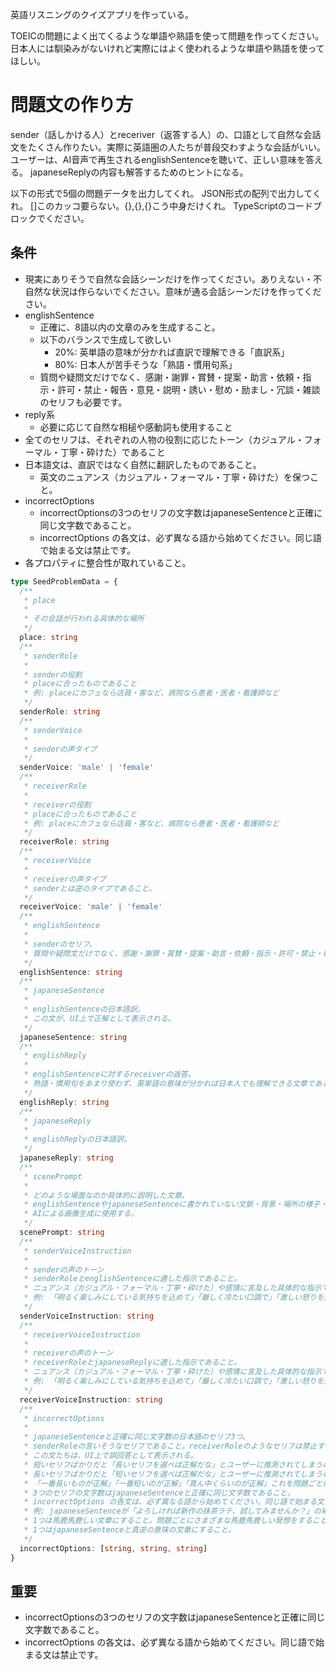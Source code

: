 英語リスニングのクイズアプリを作っている。

TOEICの問題によく出てくるような単語や熟語を使って問題を作ってください。
日本人には馴染みがないけれど実際にはよく使われるような単語や熟語を使ってほしい。

# 問題文の作り方

sender（話しかける人）とreceriver（返答する人）の、口語として自然な会話文をたくさん作りたい。実際に英語圏の人たちが普段交わすような会話がいい。
ユーザーは、AI音声で再生されるenglishSentenceを聴いて、正しい意味を答える。
japaneseReplyの内容も解答するためのヒントになる。

以下の形式で5個の問題データを出力してくれ。
JSON形式の配列で出力してくれ。
[]このカッコ要らない。{},{},{}こう中身だけくれ。
TypeScriptのコードブロックでください。

## 条件

- 現実にありそうで自然な会話シーンだけを作ってください。ありえない・不自然な状況は作らないでください。意味が通る会話シーンだけを作ってください。
- englishSentence
  - 正確に、8語以内の文章のみを生成すること。
  - 以下のバランスで生成して欲しい
    - 20%: 英単語の意味が分かれば直訳で理解できる「直訳系」
    - 80%: 日本人が苦手そうな「熟語・慣用句系」
  - 質問や疑問文だけでなく、感謝・謝罪・賞賛・提案・助言・依頼・指示・許可・禁止・報告・意見・説明・誘い・慰め・励まし・冗談・雑談のセリフも必要です。
- reply系
  - 必要に応じて自然な相槌や感動詞も使用すること
- 全てのセリフは、それぞれの人物の役割に応じたトーン（カジュアル・フォーマル・丁寧・砕けた）であること
- 日本語文は、直訳ではなく自然に翻訳したものであること。
  - 英文のニュアンス（カジュアル・フォーマル・丁寧・砕けた）を保つこと。
- incorrectOptions
  - incorrectOptionsの3つのセリフの文字数はjapaneseSentenceと正確に同じ文字数であること。
  - incorrectOptions の各文は、必ず異なる語から始めてください。同じ語で始まる文は禁止です。
- 各プロパティに整合性が取れていること。

```TypeScript
type SeedProblemData = {
  /**
   * place
   *
   * その会話が行われる具体的な場所
   */
  place: string
  /**
   * senderRole
   *
   * senderの役割
   * placeに合ったものであること
   * 例: placeにカフェなら店員・客など、病院なら患者・医者・看護師など
   */
  senderRole: string
  /**
   * senderVoice
   *
   * senderの声タイプ
   */
  senderVoice: 'male' | 'female'
  /**
   * receiverRole
   *
   * receiverの役割
   * placeに合ったものであること
   * 例: placeにカフェなら店員・客など、病院なら患者・医者・看護師など
   */
  receiverRole: string
  /**
   * receiverVoice
   *
   * receiverの声タイプ
   * senderとは逆のタイプであること。
   */
  receiverVoice: 'male' | 'female'
  /**
   * englishSentence
   *
   * senderのセリフ。
   * 質問や疑問文だけでなく、感謝・謝罪・賞賛・提案・助言・依頼・指示・許可・禁止・報告・意見・説明・誘い・慰め・励まし・冗談・雑談のセリフも必要です。
   */
  englishSentence: string
  /**
   * japaneseSentence
   *
   * englishSentenceの日本語訳。
   * この文が、UI上で正解として表示される。
   */
  japaneseSentence: string
  /**
   * englishReply
   *
   * englishSentenceに対するreceiverの返答。
   * 熟語・慣用句をあまり使わず、英単語の意味が分かれば日本人でも理解できる文章であること。
   */
  englishReply: string
  /**
   * japaneseReply
   *
   * englishReplyの日本語訳。
   */
  japaneseReply: string
  /**
   * scenePrompt
   *
   * どのような場面なのか具体的に説明した文章。
   * englishSentenceやjapaneseSentenceに書かれていない文脈・背景・場所の様子・登場人物の動機を言語化すること。
   * AIによる画像生成に使用する。
   */
  scenePrompt: string
  /**
   * senderVoiceInstruction
   *
   * senderの声のトーン
   * senderRoleとenglishSentenceに適した指示であること。
   * ニュアンス（カジュアル・フォーマル・丁寧・砕けた）や感情に言及した具体的な指示であること
   * 例: 「明るく楽しみにしている気持ちを込めて」「厳しく冷たい口調で」「激しい怒りを込めて」「親切で落ち着いた丁寧な話し方」「カジュアルで親しみやすく、元気そうに」
   */
  senderVoiceInstruction: string
  /**
   * receiverVoiceInstruction
   *
   * receiverの声のトーン
   * receiverRoleとjapaneseReplyに適した指示であること。
   * ニュアンス（カジュアル・フォーマル・丁寧・砕けた）や感情に言及した具体的な指示であること
   * 例: 「明るく楽しみにしている気持ちを込めて」「厳しく冷たい口調で」「激しい怒りを込めて」「親切で落ち着いた丁寧な話し方」「カジュアルで親しみやすく、元気そうに」
   */
  receiverVoiceInstruction: string
  /**
   * incorrectOptions
   *
   * japaneseSentenceと正確に同じ文字数の日本語のセリフ3つ。
   * senderRoleの言いそうなセリフであること。receiverRoleのようなセリフは禁止する。
   * この文たちは、UI上で誤回答として表示される。
   * 短いセリフばかりだと「長いセリフを選べば正解だな」とユーザーに推測されてしまうのでやめてほしい。
   * 長いセリフばかりだと「短いセリフを選べば正解だな」とユーザーに推測されてしまうのでやめてほしい。
   * 「一番長いものが正解」「一番短いのが正解」「真ん中くらいのが正解」これを問題ごとにバラけさせてほしい。
   * 3つのセリフの文字数はjapaneseSentenceと正確に同じ文字数であること。
   * incorrectOptions の各文は、必ず異なる語から始めてください。同じ語で始まる文は禁止です。
   * 例: japaneseSentenceが「よろしければ新作の抹茶ラテ、試してみませんか？」の場合には「すみません、抹茶のラテは売り切れてしまいました。」「抹茶のラテはありませんが、通常のカフェラテならございます。」「このバナナパフェが当店の一番人気でございます。」などを生成すること。
   * 1つは馬鹿馬鹿しい文章にすること。問題ごとにさまざまな馬鹿馬鹿しい発想をすること。例:「当店で一番不人気な、とても苦いパフェはいかがですか？」「全て期限切れの食材で作ったパフェはいかがですか？本日限定ですよ！」
   * 1つはjapaneseSentenceと真逆の意味の文章にすること。
   */
  incorrectOptions: [string, string, string]
}
```

## 重要

- incorrectOptionsの3つのセリフの文字数はjapaneseSentenceと正確に同じ文字数であること。
- incorrectOptions の各文は、必ず異なる語から始めてください。同じ語で始まる文は禁止です。
